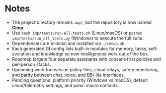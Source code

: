 # Notes

- The project directory remains `imp/`, but the repository is now named **Cimp**.
- Use `bash imp/tests/run-all-tests.sh` (Linux/macOS) or `python imp/tests/run_all_tests.py` (Windows) to execute the full suite.
- Dependencies are minimal and installed via `./setup.sh`.
- Each generated GI config lists built-in modules for memory, tasks,
  self-evolution and knowledge so new intelligences work out of the box.
- Roadmap targets four separate assistants with consent-first policies and per-person stacks.
- Upcoming work focuses on policy files, cloud relays, safety monitoring, and parity between chat, voice, and BBI-lite interfaces.
- Pending questions: platform priority (Windows vs macOS), default cloud/telemetry settings, and panic macro contacts.
